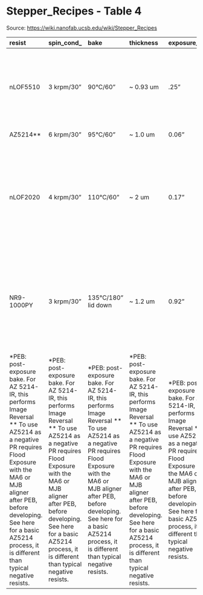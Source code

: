 # Stepper_Recipes - Table 4

Source: https://wiki.nanofab.ucsb.edu/wiki/Stepper_Recipes

| resist                                                                                                                                                                                                                                                                         | spin_cond_                                                                                                                                                                                                                                                                     | bake                                                                                                                                                                                                                                                                           | thickness                                                                                                                                                                                                                                                                      | exposure_time                                                                                                                                                                                                                                                                  | focus_offset                                                                                                                                                                                                                                                                   | peb_                                                                                                                                                                                                                                                                           | flood__                                                                                                                                                                                                                                                                        | developer                                                                                                                                                                                                                                                                      | developer_time                                                                                                                                                                                                                                                                 | comments                                                                                                                                                                                                                                                                       |
|:-------------------------------------------------------------------------------------------------------------------------------------------------------------------------------------------------------------------------------------------------------------------------------|:-------------------------------------------------------------------------------------------------------------------------------------------------------------------------------------------------------------------------------------------------------------------------------|:-------------------------------------------------------------------------------------------------------------------------------------------------------------------------------------------------------------------------------------------------------------------------------|:-------------------------------------------------------------------------------------------------------------------------------------------------------------------------------------------------------------------------------------------------------------------------------|:-------------------------------------------------------------------------------------------------------------------------------------------------------------------------------------------------------------------------------------------------------------------------------|:-------------------------------------------------------------------------------------------------------------------------------------------------------------------------------------------------------------------------------------------------------------------------------|:-------------------------------------------------------------------------------------------------------------------------------------------------------------------------------------------------------------------------------------------------------------------------------|:-------------------------------------------------------------------------------------------------------------------------------------------------------------------------------------------------------------------------------------------------------------------------------|:-------------------------------------------------------------------------------------------------------------------------------------------------------------------------------------------------------------------------------------------------------------------------------|:-------------------------------------------------------------------------------------------------------------------------------------------------------------------------------------------------------------------------------------------------------------------------------|:-------------------------------------------------------------------------------------------------------------------------------------------------------------------------------------------------------------------------------------------------------------------------------|
| nLOF5510                                                                                                                                                                                                                                                                       | 3 krpm/30”                                                                                                                                                                                                                                                                     | 90°C/60”                                                                                                                                                                                                                                                                       | ~ 0.93 um                                                                                                                                                                                                                                                                      | .25”                                                                                                                                                                                                                                                                           | -1                                                                                                                                                                                                                                                                             | 110°C/60”                                                                                                                                                                                                                                                                      | 0                                                                                                                                                                                                                                                                              | AZ300MIF                                                                                                                                                                                                                                                                       | 60”                                                                                                                                                                                                                                                                            | 0.4 um lines dense good Use heated 1165 stripper for removal or lift-off See nLOF5510 As200 data file                                                                                                                                                                          |
| AZ5214**                                                                                                                                                                                                                                                                       | 6 krpm/30”                                                                                                                                                                                                                                                                     | 95°C/60”                                                                                                                                                                                                                                                                       | ~ 1.0 um                                                                                                                                                                                                                                                                       | 0.06”                                                                                                                                                                                                                                                                          | 0                                                                                                                                                                                                                                                                              | 110°C/60”                                                                                                                                                                                                                                                                      | 60"                                                                                                                                                                                                                                                                            | AZ300MIF                                                                                                                                                                                                                                                                       | 60"                                                                                                                                                                                                                                                                            | 0.7 um res. possible                                                                                                                                                                                                                                                           |
| nLOF2020                                                                                                                                                                                                                                                                       | 4 krpm/30”                                                                                                                                                                                                                                                                     | 110°C/60”                                                                                                                                                                                                                                                                      | ~ 2 um                                                                                                                                                                                                                                                                         | 0.17”                                                                                                                                                                                                                                                                          | -6                                                                                                                                                                                                                                                                             | 110°C/60”                                                                                                                                                                                                                                                                      | 0                                                                                                                                                                                                                                                                              | AZ300MIF                                                                                                                                                                                                                                                                       | 90"                                                                                                                                                                                                                                                                            | ~ .85 um line opening/lift-off good. Isolated mesas can be smaller. Use heated 1165 stripper for removal or lift-off Sensetive to PEB temp.                                                                                                                                    |
| NR9-1000PY                                                                                                                                                                                                                                                                     | 3 krpm/30”                                                                                                                                                                                                                                                                     | 135°C/180” lid down                                                                                                                                                                                                                                                            | ~ 1.2 um                                                                                                                                                                                                                                                                       | 0.92”                                                                                                                                                                                                                                                                          | 0                                                                                                                                                                                                                                                                              | 115°C/120” lid down                                                                                                                                                                                                                                                            | 0                                                                                                                                                                                                                                                                              | AZ300MIF                                                                                                                                                                                                                                                                       | 20"                                                                                                                                                                                                                                                                            | ~ .55 um line opening/lift-off good. Use heated 1165 stripper for removal 8Hrs min. See NR9-1000PY As200 data file                                                                                                                                                             |
| *PEB: post-exposure bake. For AZ 5214-IR, this performs Image Reversal ** To use AZ5214 as a negative PR requires Flood Exposure with the MA6 or MJB aligner after PEB, before developing. See here for a basic AZ5214 process, it is different than typical negative resists. | *PEB: post-exposure bake. For AZ 5214-IR, this performs Image Reversal ** To use AZ5214 as a negative PR requires Flood Exposure with the MA6 or MJB aligner after PEB, before developing. See here for a basic AZ5214 process, it is different than typical negative resists. | *PEB: post-exposure bake. For AZ 5214-IR, this performs Image Reversal ** To use AZ5214 as a negative PR requires Flood Exposure with the MA6 or MJB aligner after PEB, before developing. See here for a basic AZ5214 process, it is different than typical negative resists. | *PEB: post-exposure bake. For AZ 5214-IR, this performs Image Reversal ** To use AZ5214 as a negative PR requires Flood Exposure with the MA6 or MJB aligner after PEB, before developing. See here for a basic AZ5214 process, it is different than typical negative resists. | *PEB: post-exposure bake. For AZ 5214-IR, this performs Image Reversal ** To use AZ5214 as a negative PR requires Flood Exposure with the MA6 or MJB aligner after PEB, before developing. See here for a basic AZ5214 process, it is different than typical negative resists. | *PEB: post-exposure bake. For AZ 5214-IR, this performs Image Reversal ** To use AZ5214 as a negative PR requires Flood Exposure with the MA6 or MJB aligner after PEB, before developing. See here for a basic AZ5214 process, it is different than typical negative resists. | *PEB: post-exposure bake. For AZ 5214-IR, this performs Image Reversal ** To use AZ5214 as a negative PR requires Flood Exposure with the MA6 or MJB aligner after PEB, before developing. See here for a basic AZ5214 process, it is different than typical negative resists. | *PEB: post-exposure bake. For AZ 5214-IR, this performs Image Reversal ** To use AZ5214 as a negative PR requires Flood Exposure with the MA6 or MJB aligner after PEB, before developing. See here for a basic AZ5214 process, it is different than typical negative resists. | *PEB: post-exposure bake. For AZ 5214-IR, this performs Image Reversal ** To use AZ5214 as a negative PR requires Flood Exposure with the MA6 or MJB aligner after PEB, before developing. See here for a basic AZ5214 process, it is different than typical negative resists. | *PEB: post-exposure bake. For AZ 5214-IR, this performs Image Reversal ** To use AZ5214 as a negative PR requires Flood Exposure with the MA6 or MJB aligner after PEB, before developing. See here for a basic AZ5214 process, it is different than typical negative resists. | *PEB: post-exposure bake. For AZ 5214-IR, this performs Image Reversal ** To use AZ5214 as a negative PR requires Flood Exposure with the MA6 or MJB aligner after PEB, before developing. See here for a basic AZ5214 process, it is different than typical negative resists. |